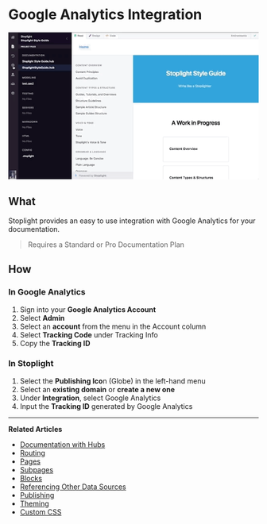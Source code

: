 # Google Analytics Integration 

![Google Analytics Integration](https://github.com/stoplightio/docs/blob/develop/assets/gifs/googleanalytics.gif?raw=true)

## What 
Stoplight provides an easy to use integration with Google Analytics for your documentation.  

> Requires a Standard or Pro Documentation Plan 

## How 

### In Google Analytics 
1. Sign into your **Google Analytics Account** 
2. Select **Admin** 
3. Select an **account** from the menu in the Account column
4. Select **Tracking Code** under Tracking Info
5. Copy the **Tracking ID**

### In Stoplight
1. Select the **Publishing Ico**n (Globe) in the left-hand menu 
2. Select an **existing domain** or **create a new one** 
3. Under **Integration**, select Google Analytics 
4. Input the **Tracking ID** generated by Google Analytics 

---
**Related Articles**
- [Documentation with Hubs](/documentation/introduction)
- [Routing](/documentation/getting-started/routing)
- [Pages](/documentation/getting-started/pages)
- [Subpages](/documentation/getting-started/subpages)
- [Blocks](/documentation/blocks)
- [Referencing Other Data Sources](/documentation/referencing-other-data-sources)
- [Publishing](/documentation/publishing)
- [Theming](/documentation/design/theming)
- [Custom CSS](/documentation/design/custom-css)

